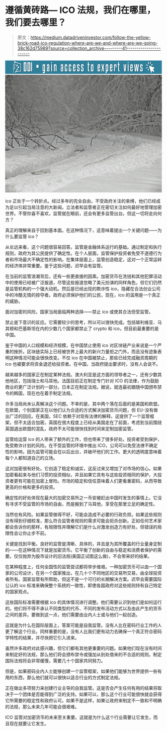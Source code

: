 # 遵循黄砖路— ICO 法规，我们在哪里，我们要去哪里？

> 原文：<https://medium.datadriveninvestor.com/follow-the-yellow-brick-road-ico-regulation-where-are-we-and-where-are-we-going-38c162d75989?source=collection_archive---------41----------------------->

[![](img/6ac9fd9df10e8fdfb06476607119ced6.png)](http://www.track.datadriveninvestor.com/DDIBeta11-21)![](img/cfa865498a4908ed7eebd82dc205ac00.png)

ico 正处于一个转折点。经过多年的完全自由，不受政府关注的束缚，他们已经成为足以引起当局注意的大新闻。立法者和监管者正在密切关注如何最好地管理加密世界。不管你喜不喜欢，监管就在眼前，还会有更多监管出台。但这一切将走向何方？

真正的理解来自于回到基本面。在这种情况下，这意味着提出一个关键问题——为什么要监管 ico？

从长远来看，这个问题很容易回答。监管是金融体系运行的基础。通过制定和执行规则，政府为其公民提供了确定性。在个人层面，监管保护投资者免受不道德行为者和市场最大不确定性的影响。在集体层面上，监管创造稳定，这对一个正常运转的经济体非常重要。鉴于这些问题，迟早会有监管。

在当前的监管浪潮背后，还有一些更直接的因素。加密货币在洗钱和其他犯罪活动中的使用已经被广泛报道，尽管这些报道忽略了美元扮演的同样角色，但它们仍然是监管机构的一个强大动机。然后是已经出现的欺诈性 ico，隐藏在合法创业公司中的冷酷无情的掠夺者。政府必须保护他们的公民，现在，ico 的滥用是一个真正的威胁。

面对加密的风险，国家当局面临两种选择——禁止 ico 或使其合法但受监管。

禁止是下意识的反应。它需要较少的思考，所以可以很快完成。包括玻利维亚、马其顿和巴基斯坦在内的少数几个国家都禁止了 crypto 和 ico，但目前最重要的是中国。

鉴于中国的人口规模和经济规模，在中国禁止使用 ico 对区块链产业来说是一个严重的挫折。区块链实际上已经被世界上最大的新兴力量拒之门外，而且没有迹象表明这种情况可能会很快改变。不仅 ico 在中国被禁止，那些已经完成融资周期的 ico 也被要求将资金退还给投资者。在中国，当政府提出要求时，没有人会说不。

越来越多的国家正在制定某种法规。澳大利亚是这方面的领导者之一，还有少数其他地区，包括瑞士和马耳他。法国目前正在制定专门针对 ICO 的法律，作为鼓励商业的更广泛计划的一部分。日本正在制定法规。据说，就连最初跟随中国颁布禁令的韩国，现在也在着手制定法规。

许多当局尚未认真解决这个问题。不幸的是，其中两个落在后面的是美国和欧盟。在欧盟，个别国家正在以他们认为合适的方式解决加密货币问题，但 EU-没有做出广泛的回应。在美国，SEC 依赖于对现有法律的解释，这提供了一个监管框架，但不太适合加密。英国在很大程度上已经从美国走在了前面，考虑到当前围绕英国退出欧盟的混乱，政府不太可能很快找到时间来定制加密监管。

监管给运营 ico 的人带来了额外的工作，但也带来了很多好处。投资者受到保护，免受欺诈计划的风险。在不受监管的环境中推出 ICO，公司可以免受法律不确定性的影响，因为监管可能会在以后出台，并破坏他们的工作。更大的透明度意味着每个人都知道自己的立场。

这对加密很有好处。它创造了稳定和诚实，这反过来又增加了对市场的信心。如果加密看起来与他们习惯的投资相似，并且如果它具有与这些投资相同的保护，大投资者更有可能在加密上冒险。市场的稳定和信任意味着人们更看重密码，从而导致更高的价格和更多的投资。

确定性的好处体现在最大的加密交易所之一币安被赶出中国时发生的事情上。它没有寻求不受监管的市场的自由，而是搬到了马耳他，享受在那里立足的确定性。

当然也有风险。如果监管做得不好，可能会造成不必要的行政负担。如果这些规则没有得到仔细校准，那么符合监管者规则的需求可能会扼杀创新。正如任何艺术家都会告诉你的那样，有局限性并理解它们是什么对激发创造力有好处，但错误的局限性会让你止步不前。

关键是找到平衡。良好的监管是清晰、具体的，并且是为其所覆盖的行业量身定制的——在这种情况下就是加密货币。它平衡了创新的自由与稳定和消费者保护的需要。仅仅抛弃为股市设计的旧法规(美国正试图这么做)，不会带来好的结果。

在某种程度上，任何全国性的监管尝试都将举步维艰。一种加密货币可以由一个国家的公司设计，在另一个国家推出，在几十个不同地区的交易所交易，由全球投资者所有。国家监管有所帮助，但这不是一个可行的长期解决方案。迟早会需要国际公认的 ico 标准来确保整个系统的一致性，即使各国政府对这些规则持有自己特定的国家观点。

这些国际标准需要根据 ico 的具体情况进行调整。他们需要认识到他们是如何运行的。他们将不得不承认不同类型的代币、不同的发布活动方式以及由此产生的货币之间的差异。要做到这一点，他们需要由业内人士或与他们一起创造。

这就是为什么在国际层面上，答案可能是自我监管。没有人比在密码行业工作的人更了解这个行业。同样重要的是，没有人比我们更有动力去确保一个真正符合密码学特性的结果，并尽快把它引入进来。

虽然许多政府对此感兴趣，但它们都有其他更重要的问题。如果他们现在没有时间来制定好的法规，那么他们将会颁布禁令或强加从别处借来的不合适的规则。制定国际法规将会非常缓慢，需要几十个国家共同努力。

但是，如果密码业内人士能够创建一个监管框架，如果他们能够为世界提供一些有用的东西，那么他们就可以很快以适合行业的方式制定法规。

正在做出多项努力来创建行业主导的自我监管。这是否会产生任何有用的结果将取决于一个团体是否能得到广泛的支持。如果可以，那么这个行业可能很快就会获得它所需要的稳定性和政府认可。如果不是这样，如果让政府来制定不一致和不明确的法规，那么未来几年可能会很艰难。

ICO 监管对加密货币的未来至关重要。这就是为什么这个行业需要让它发生，而且现在就要让它发生。